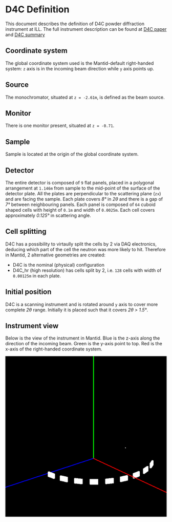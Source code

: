 # D4C Definition

This document describes the definition of D4C powder diffraction instrument at ILL.
The full instrument description can be found at 
[D4C paper](http://link.springer.com/article/10.1007/s003390101087 "Title") and [D4C summary](https://www.ill.eu/instruments-support/instruments-groups/instruments/d4/description/instrument-layout/)

## Coordinate system

The global coordinate system used is the Mantid-default right-handed system: `z` axis is in the incoming beam direction while `y` axis points up. 

## Source

The monochromator, situated at `z = -2.61m`, is defined as the beam source. 

## Monitor

There is one monitor present, situated at `z = -0.71`. 

## Sample

Sample is located at the origin of the global coordinate system.

## Detector

The entire detector is composed of `9` flat panels, placed in a polygonal arrangement at `1.146m` from sample to the mid-point of the surface of the detector plate. All the plates are perpendicular to the scattering plane (`zx`) and are facing the sample. Each plate covers *8&deg;* in *2&theta;* and there is a gap of *7&deg;* between neighbouring panels. Each panel is composed of `64` cuboid shaped cells with height of `0.1m` and width of `0.0025m`. Each cell covers approximately *0.125&deg;* in scattering angle. 

## Cell splitting

D4C has a possibility to virtaully split the cells by 2 via DAQ electronics, deducing which part of the cell the neutron was more likely to hit. Therefore in Mantid, 2 alternative geometries are created:

- D4C is the nominal (physical) configuration
- D4C_hr (high resolution) has cells split by 2, i.e. `128` cells with width of `0.00125m` in each plate.

## Initial position

D4C is a scanning instrument and is rotated around `y` axis to cover more complete *2&theta;* range. Initially it is placed such that it covers *2&theta; > 1.5&deg;*. 

## Instrument view

Below is the view of the instrument in Mantid. Blue is the z-axis along the direction of the incoming beam. Green is the y-axis point to top. Red is the x-axis of the right-handed coordinate system.

![D4][image-id]

[image-id]: D4.png "D4 in Mantid" 

